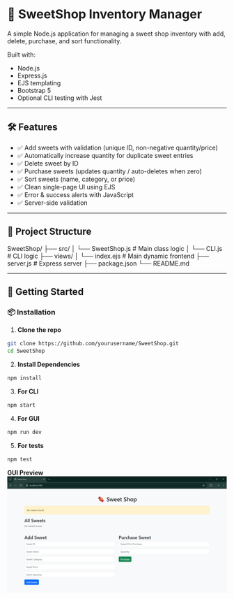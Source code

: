 # 🍬 SweetShop Inventory Manager

A simple Node.js application for managing a sweet shop inventory with add, delete, purchase, and sort functionality.

Built with:
- Node.js
- Express.js
- EJS templating
- Bootstrap 5
- Optional CLI testing with Jest

---

## 🛠 Features

- ✅ Add sweets with validation (unique ID, non-negative quantity/price)
- ✅ Automatically increase quantity for duplicate sweet entries
- ✅ Delete sweet by ID
- ✅ Purchase sweets (updates quantity / auto-deletes when zero)
- ✅ Sort sweets (name, category, or price)
- ✅ Clean single-page UI using EJS
- ✅ Error & success alerts with JavaScript
- ✅ Server-side validation

---

## 📁 Project Structure

SweetShop/
├── src/
│ └── SweetShop.js # Main class logic
│ └── CLI.js # CLI logic
├── views/
│ └── index.ejs # Main dynamic frontend
├── server.js # Express server
├── package.json
└── README.md


---

## 🚀 Getting Started

### 📦 Installation

1. **Clone the repo**
```bash
git clone https://github.com/yourusername/SweetShop.git
cd SweetShop
```

2. **Install Dependencies**
```bash
npm install
```

3. **For CLI**
```bash
npm start
```

4. **For GUI**
```bash
npm run dev
```

5. **For tests**
```bash
npm test
```

**GUI Preview**
![SweetShop UI](public/images/image.png)